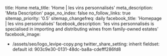 title: Home
meta_title: 'Home | les vins personnalisés'
meta_description: 'Meta Description'
page_no_index: false
no_follow_links: true
sitemap_priority: '0.5'
sitemap_changefreq: daily
facebook_title: 'Homepage | les vins personnalisés'
facebook_description: 'les vins personnalisés is specialised in importing and distributing wines from family-owned estates'
facebook_image:
  - /assets/seo/logo_levipe-copy.png
twitter_share_setting: inherit
fieldset: default
id: 903c9e30-0131-48dc-ba8a-cdefff286fd8
